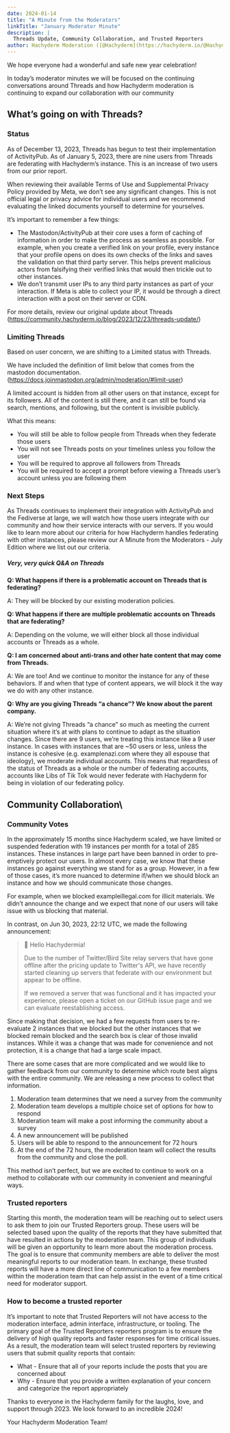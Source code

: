 ```yaml
---
date: 2024-01-14
title: "A Minute from the Moderators"
linkTitle: "January Moderator Minute"
description: |
  Threads Update, Community Collaboration, and Trusted Reporters
author: Hachyderm Moderation ([@Hachyderm](https://hachyderm.io/@Hachyderm))
---
```

 
We hope everyone had a wonderful and safe new year celebration!
 
In today’s moderator minutes we will be focused on the continuing conversations around Threads and how Hachyderm moderation is continuing to expand our collaboration with our community
 
## What’s going on with Threads?

### Status

As of December 13, 2023, Threads has begun to test their implementation of ActivityPub. As of January 5, 2023, there are nine users from Threads are federating with Hachyderm’s instance. This is an increase of two users from our prior report.

When reviewing their available Terms of Use and Supplemental Privacy Policy provided by Meta, we don’t see any significant changes. This is not official legal or privacy advice for individual users and we recommend evaluating the linked documents yourself to determine for yourselves.

It’s important to remember a few things:
- The Mastodon/ActivityPub at their core uses a form of caching of information in order to make the process as seamless as possible. For example, when you create a verified link on your profile, every instance that your profile opens on does its own checks of the links and saves the validation on that third party server. This helps prevent malicious actors from falsifying their verified links that would then trickle out to other instances.
- We don’t transmit user IPs to any third party instances as part of your interaction. If Meta is able to collect your IP, it would be through a direct interaction with a post on their server or CDN.

For more details, review our original update about Threads (https://community.hachyderm.io/blog/2023/12/23/threads-update/)

### Limiting Threads

Based on user concern, we are shifting to a Limited status with Threads.

We have included the definition of limit below that comes from the mastodon documentation. (https://docs.joinmastodon.org/admin/moderation/#limit-user)

A limited account is hidden from all other users on that instance, except for its followers. All of the content is still there, and it can still be found via search, mentions, and following, but the content is invisible publicly.

What this means:
- You will still be able to follow people from Threads when they federate those users
- You will not see Threads posts on your timelines unless you follow the user
- You will be required to approve all followers from Threads
- You will be required to accept a prompt before viewing a Threads user’s account unless you are following them

### Next Steps

As Threads continues to implement their integration with ActivityPub and the Fediverse at large, we will watch how those users integrate with our community and how their service interacts with our servers. If you would like to learn more about our criteria for how Hachyderm handles federating with other instances, please review our A Minute from the Moderators - July Edition where we list out our criteria.

##### Very, very quick Q&A on Threads

**Q: What happens if there is a problematic account on Threads that is federating?**

A: They will be blocked by our existing moderation policies.

**Q: What happens if there are multiple problematic accounts on Threads that are federating?**

A: Depending on the volume, we will either block all those individual accounts or Threads as a whole.

**Q: I am concerned about anti-trans and other hate content that may come from Threads.**

A: We are too! And we continue to monitor the instance for any of these behaviors. If and when that type of content appears, we will block it the way we do with any other instance.

**Q: Why are you giving Threads “a chance”? We know about the parent company.**

A: We’re not giving Threads “a chance” so much as meeting the current situation where it’s at with plans to continue to adapt as the situation changes. Since there are 9 users, we’re treating this instance like a 9 user instance. In cases with instances that are ~50 users or less, unless the instance is cohesive (e.g. examplenazi.com where they all espouse that ideology), we moderate individual accounts. This means that regardless of the status of Threads as a whole or the number of federating accounts, accounts like Libs of Tik Tok would never federate with Hachyderm for being in violation of our federating policy.

## Community Collaboration\

### Community Votes
In the approximately 15 months since Hachyderm scaled, we have limited or suspended federation with 19 instances per month for a total of 285 instances. These instances in large part have been banned in order to pre-emptively protect our users. In almost every case, we know that these instances go against everything we stand for as a group. However, in a few of those cases, it’s more nuanced to determine if/when we should block an instance and how we should communicate those changes.

For example, when we blocked exampleillegal.com for illicit materials. We didn’t announce the change and we expect that none of our users will take issue with us blocking that material.

In contrast, on Jun 30, 2023, 22:12  UTC, we made the following announcement:

>👋 Hello Hachydermia!
>
>Due to the number of Twitter/Bird Site relay servers that have gone offline after the pricing update to Twitter's API, we have recently started cleaning up servers that federate with our environment but appear to be offline.
>
>If we removed a server that was functional and it has impacted your experience, please open a ticket on our GitHub issue page and we can evaluate reestablishing access.

Since making that decision, we had a few requests from users to re-evaluate 2 instances that we blocked but the other instances that we blocked remain blocked and the search box is clear of those invalid instances. While it was a change that was made for convenience and not protection, it is a change that had a large scale impact.

There are some cases that are more complicated and we would like to gather feedback from our community to determine which route best aligns with the entire community. We are releasing a new process to collect that information.
1. Moderation team determines that we need a survey from the community
1. Moderation team develops a multiple choice set of options for how to respond
1. Moderation team will make a post informing the community about a survey
1. A new announcement will be published
1. Users will be able to respond to the announcement for 72 hours
1. At the end of the 72 hours, the moderation team will collect the results from the community and close the poll.

This method isn’t perfect, but we are excited to continue to work on a method to collaborate with our community in convenient and meaningful ways.

### Trusted reporters

Starting this month, the moderation team will be reaching out to select users to ask them to join our Trusted Reporters group. These users will be selected based upon the quality of the reports that they have submitted that have resulted in actions by the moderation team. This group of individuals will be given an opportunity to learn more about the moderation process. The goal is to ensure that community members are able to deliver the most meaningful reports to our moderation team. In exchange, these trusted reports will have a more direct line of communication to a few members within the moderation team that can help assist in the event of a time critical need for moderator support.

### How to become a trusted reporter

It’s important to note that Trusted Reporters will not have access to the moderation interface, admin interface, infrastructure, or tooling. The primary goal of the Trusted Reporters reporters program is to ensure the delivery of high quality reports and faster responses for time critical issues. As a result, the moderation team will select trusted reporters by reviewing users that submit quality reports that contain:
- What - Ensure that all of your reports include the posts that you are concerned about
- Why - Ensure that you provide a written explanation of your concern and categorize the report appropriately

Thanks to everyone in the Hachyderm family for the laughs, love, and support through 2023. We look forward to an incredible 2024!

Your Hachyderm Moderation Team!
